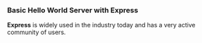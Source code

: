 ### Basic Hello World Server with Express

**Express** is widely used in the industry today and has a very active community of users.
